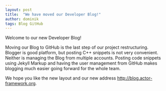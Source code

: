 ```yaml
---
layout: post
title:  "We have moved our Developer Blog!"
author: dominik
tags: Blog GitHub
---
```


Welcome to our new Developer Blog!

Moving our Blog to GitHub is the last step of our project restructuring.
Blogger is good platform, but posting C++ snippets is not very convenient.
Neither is managing the Blog from multiple accounts. Posting code snippets
using Jekyll Markup and having the user management from GitHub makes blogging
much easier going forward for the whole team.

We hope you like the new layout and our new address
<http://blog.actor-framework.org>.
